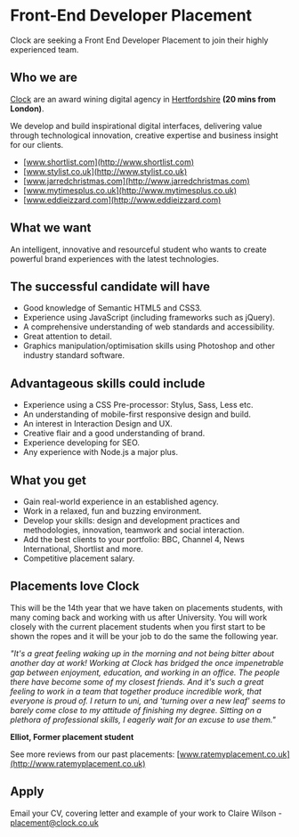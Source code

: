 # Front-End Developer Placement

Clock are seeking a Front End Developer Placement to join their highly experienced team.

## Who we are
[Clock](http://www.clock.co.uk) are an award wining digital agency in [Hertfordshire](http://maps.google.co.uk/maps?q=clock+limited+wd4+8rq&hl=en&sll=51.693441,-0.436912&sspn=0.010734,0.022724&gl=uk&z=16)  **(20 mins from London)**.

We develop and build inspirational digital interfaces, delivering value through technological innovation, creative expertise and business insight for our clients.

* [www.shortlist.com](http://www.shortlist.com)
* [www.stylist.co.uk](http://www.stylist.co.uk)
* [www.jarredchristmas.com](http://www.jarredchristmas.com)
* [www.mytimesplus.co.uk](http://www.mytimesplus.co.uk)
* [www.eddieizzard.com](http://www.eddieizzard.com)

## What we want
An intelligent, innovative and resourceful student who wants to create powerful brand experiences with the latest technologies.

## The successful candidate will have
* Good knowledge of Semantic HTML5 and CSS3.
* Experience using JavaScript (including frameworks such as jQuery).
* A comprehensive understanding of web standards and accessibility.
* Great attention to detail.
* Graphics manipulation/optimisation skills using Photoshop and other industry standard software.

## Advantageous skills could include
* Experience using a CSS Pre-processor: Stylus, Sass, Less etc.
* An understanding of mobile-first responsive design and build.
* An interest in Interaction Design and UX.
* Creative flair and a good understanding of brand.
* Experience developing for SEO.
* Any experience with Node.js a major plus.

## What you get
* Gain real-world experience in an established agency.
* Work in a relaxed, fun and buzzing environment.
* Develop your skills: design and development practices and methodologies, innovation, teamwork and social interaction.
* Add the best clients to your portfolio: BBC, Channel 4, News International, Shortlist and more.
* Competitive placement salary.

## Placements love Clock

This will be the 14th year that we have taken on placements students, with many coming back and working with us after University. You will work closely with the current placement students when you first start to be shown the ropes and it will be your job to do the same the following year.

*"It's a great feeling waking up in the morning and not being bitter about another day at work! Working at Clock has bridged the once impenetrable gap between enjoyment, education, and working in an office. The people there have become some of my closest friends. And it's such a great feeling to work in a team that together produce incredible work, that everyone is proud of. I return to uni, and 'turning over a new leaf' seems to barely come close to my attitude of finishing my degree. Sitting on a plethora of professional skills, I eagerly wait for an excuse to use them."*

**Elliot, Former placement student**

See more reviews from our past placements: [www.ratemyplacement.co.uk](http://www.ratemyplacement.co.uk)

## Apply
Email your CV, covering letter and example of your work to Claire Wilson - [placement@clock.co.uk](mailto:placement@clock.co.uk)